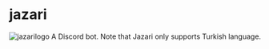# jazari
![jazarilogo](https://raw.githubusercontent.com/rahmanlar/jazari/main/Jazari.png)
A Discord bot.
Note that Jazari only supports Turkish language.
